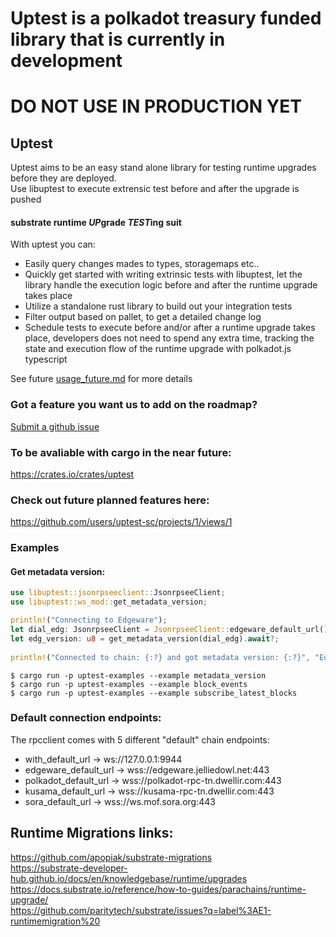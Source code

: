 # Uptest is a polkadot treasury funded library that is currently in development     
# DO NOT USE IN PRODUCTION YET   

## Uptest 

Uptest aims to be an easy stand alone library for testing runtime upgrades before they are deployed.  
Use libuptest to execute extrensic test before and after the upgrade is pushed

#### substrate runtime *UP*grade *TEST*ing suit

With uptest you can: 
*  Easily query changes mades to types, storagemaps etc..  
*  Quickly get started with writing extrinsic tests with libuptest, let the library handle the execution logic before and after the runtime upgrade takes place   
*  Utilize a standalone rust library to build out your integration tests
*  Filter output based on pallet, to get a detailed change log    
*  Schedule tests to execute before and/or after a runtime upgrade takes place, developers does not need to spend any extra time, tracking the state and execution flow of the runtime upgrade with polkadot.js typescript

See future [usage_future.md](usage_future.md) for more details



### Got a feature you want us to add on the roadmap?   
[Submit a github issue](https://github.com/uptest-sc/uptest/issues/new)


### To be avaliable with cargo in the near future:  
https://crates.io/crates/uptest

### Check out future planned features here:   
https://github.com/users/uptest-sc/projects/1/views/1   


### Examples   

#### Get metadata version:   
```rust
use libuptest::jsonrpseeclient::JsonrpseeClient;
use libuptest::ws_mod::get_metadata_version;

println!("Connecting to Edgeware");
let dial_edg: JsonrpseeClient = JsonrpseeClient::edgeware_default_url().unwrap();//.unwrap();//.unwrap();
let edg_version: u8 = get_metadata_version(dial_edg).await?;
   
println!("Connected to chain: {:?} and got metadata version: {:?}", "Edgeware", edg_version);
```


```shell
$ cargo run -p uptest-examples --example metadata_version  
$ cargo run -p uptest-examples --example block_events   
$ cargo run -p uptest-examples --example subscribe_latest_blocks   
```   


### Default connection endpoints:    
The rpcclient comes with 5 different "default" chain endpoints:     
*  with_default_url -> ws://127.0.0.1:9944   
*  edgeware_default_url -> wss://edgeware.jelliedowl.net:443    
*  polkadot_default_url -> wss://polkadot-rpc-tn.dwellir.com:443   
*  kusama_default_url -> wss://kusama-rpc-tn.dwellir.com:443   
*  sora_default_url -> wss://ws.mof.sora.org:443   



## Runtime Migrations links:   
https://github.com/apopiak/substrate-migrations   
https://substrate-developer-hub.github.io/docs/en/knowledgebase/runtime/upgrades   
https://docs.substrate.io/reference/how-to-guides/parachains/runtime-upgrade/   
https://github.com/paritytech/substrate/issues?q=label%3AE1-runtimemigration%20   
